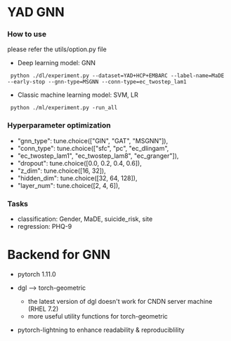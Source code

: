 # YAD GNN

### How to use

please refer the utils/option.py file

* Deep learning model: GNN
```
 python ./dl/experiment.py --dataset=YAD+HCP+EMBARC --label-name=MaDE --early-stop --gnn-type=MSGNN --conn-type=ec_twostep_lam1
```
* Classic machine learning model: SVM, LR
```
 python ./ml/experiment.py -run_all
```
### Hyperparameter optimization
 
* "gnn_type": tune.choice(["GIN", "GAT", "MSGNN"]),
* "conn_type": tune.choice(["sfc", "pc", "ec_dlingam", 
* "ec_twostep_lam1", "ec_twostep_lam8", "ec_granger"]),
* "dropout": tune.choice([0.0, 0.2, 0.4, 0.6]),
* "z_dim": tune.choice([16, 32]),
* "hidden_dim": tune.choice([32, 64, 128]),
* "layer_num": tune.choice([2, 4, 6]),

### Tasks
* classification: Gender, MaDE, suicide_risk, site
* regression: PHQ-9


# Backend for GNN
* pytorch 1.11.0
* dgl --> torch-geometric
    - the latest version of dgl doesn't work for CNDN server machine (RHEL 7.2)
    - more useful utility functions for torch-geometric
    
* pytorch-lightning to enhance readability & reproduciblility
